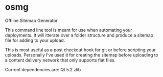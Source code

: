 osmg
====

Offline Sitemap Generator

This command line tool is meant for use when automating your deployments. It
will itterate over a folder structure and produce a sitemap file for adding
to your upload.

This is most useful as a post checkout hook for git or before scripting your
uploads. Personally I've used it for creating the sitemap before uploading 
to a content delivery network that only supports flat files.

Current dependencies are:
Qt 5.2
zlib
